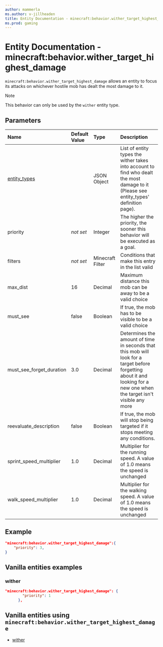 ```yaml
---
author: mammerla
ms.author: v-jillheaden
title: Entity Documentation - minecraft:behavior.wither_target_highest_damage
ms.prod: gaming
---
```


# Entity Documentation - minecraft:behavior.wither_target_highest_damage

`minecraft:behavior.wither_target_highest_damage` allows an entity to focus its attacks on whichever hostile mob has dealt the most damage to it.

> [!NOTE]
> This behavior can only be used by the `wither` entity type.

## Parameters

|Name |Default Value  |Type  |Description  |
|:----------|:----------|:----------|:----------|
|[entity_types](../Definitions/NestedTables/entity_types.md) | |JSON Object |List of entity types the wither takes into account to find who dealt the most damage to it (Please see entity_types' definition page).|
|priority|*not set*|Integer|The higher the priority, the sooner this behavior will be executed as a goal.|
| filters|*not set* |Minecraft Filter|  Conditions that make this entry in the list valid |
| max_dist| 16| Decimal| Maximum distance this mob can be away to be a valid choice |
| must_see| false| Boolean| If true, the mob has to be visible to be a valid choice |
| must_see_forget_duration| 3.0| Decimal|  Determines the amount of time in seconds that this mob will look for a target before forgetting about it and looking for a new one when the target isn't visible any more |
| reevaluate_description| false| Boolean| If true, the mob will stop being targeted if it stops meeting any conditions. |
| sprint_speed_multiplier| 1.0| Decimal| Multiplier for the running speed. A value of 1.0 means the speed is unchanged |
| walk_speed_multiplier| 1.0| Decimal| Multiplier for the walking speed. A value of 1.0 means the speed is unchanged |

## Example

```json
"minecraft:behavior.wither_target_highest_damage":{
    "priority": 3,
}
```

## Vanilla entities examples

### wither

```json
"minecraft:behavior.wither_target_highest_damage": {
        "priority": 1
      },
```

## Vanilla entities using `minecraft:behavior.wither_target_highest_damage`

- [wither](../../../../Source/VanillaBehaviorPack_Snippets/entities/wither.md)
